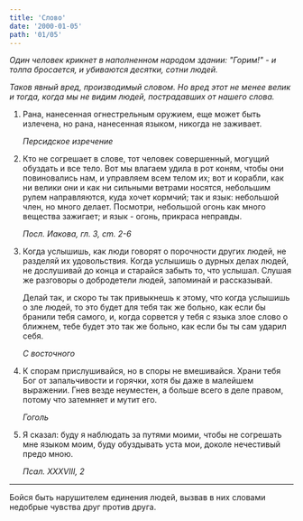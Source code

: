 ```yaml
---
title: 'Слово'
date: '2000-01-05'
path: '01/05'
---
```


*Один человек крикнет в наполненном народом здании: "Горим!" - и толпа бросается, и убиваются десятки, сотни людей.*

*Таков явный вред, производимый словом. Но вред этот не менее велик и тогда, когда мы не видим людей, пострадавших от нашего слова.*

1.
    Рана, нанесенная огнестрельным оружием, еще может быть излечена, но рана, нанесенная языком, никогда не заживает.

    *Персидское изречение*

2.
    Кто не согрешает в слове, тот человек совершенный, могущий обуздать и все тело. Вот мы влагаем удила в рот коням, чтобы они повиновались нам, и управляем всем телом их; вот и корабли, как ни велики они и как ни сильными ветрами носятся, небольшим рулем направляются, куда хочет кормчий; так и язык: небольшой член, но много делает. Посмотри, небольшой огонь как много вещества зажигает; и язык - огонь, прикраса неправды.

    *Посл. Иакова, гл. 3, cm. 2-6*

3.
    Когда услышишь, как люди говорят о порочности других людей, не разделяй их удовольствия. Когда услышишь о дурных делах людей, не дослушивай до конца и старайся забыть то, что услышал. Слушая же разговоры о добродетели людей, запоминай и рассказывай.

    Делай так, и скоро ты так привыкнешь к этому, что когда услышишь о зле людей, то это будет для тебя так же больно, как если бы бранили тебя самого, и, когда сорвется у тебя с языка злое слово о ближнем, тебе будет это так же больно, как если бы ты сам ударил себя.

    *С восточного*

4.
    К спорам прислушивайся, но в споры не вмешивайся. Храни тебя Бог от запальчивости и горячки, хотя бы даже в малейшем выражении. Гнев везде неуместен, а больше всего в деле правом, потому что затемняет и мутит его.

    *Гоголь*

5.
    Я сказал: буду я наблюдать за путями моими, чтобы не согрешать мне языком моим, буду обуздывать уста мои, доколе нечестивый предо мною.

    *Псал. XXXVIII, 2*

---

Бойся быть нарушителем единения людей, вызвав в них словами недобрые чувства друг против друга.